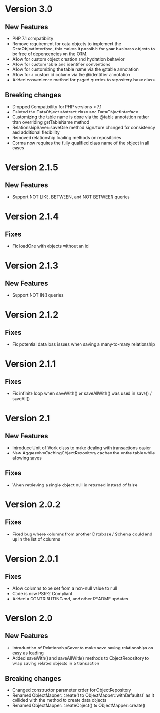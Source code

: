 Version 3.0
===========

New Features
------------
* PHP 7.1 compatibility
* Remove requirement for data objects to implement the DataObjectInterface, this makes it possible for your business
  objects to be free of dependencies on the ORM.
* Allow for custom object creation and hydration behavior
* Allow for custom table and identifier conventions
* Allow for customizing the table name via the @table annotation
* Allow for a custom id column via the @identifier annotation
* Added convenience method for paged queries to repository base class

Breaking changes
----------------
* Dropped Compatibility for PHP versions < 7.1
* Deleted the DataObject abstract class and DataObjectInterface
* Customizing the table name is done via the @table annotation rather than overriding getTableName method
* RelationshipSaver::saveOne method signature changed for consistency and additional flexibility
* Removed relationship loading methods on repositories
* Corma now requires the fully qualified class name of the object in all cases

Version 2.1.5
===========

New Features
------
* Support NOT LIKE, BETWEEN, and NOT BETWEEN queries

Version 2.1.4
===========

Fixes
------
* Fix loadOne with objects without an id


Version 2.1.3
===========

New Features
------
* Support NOT IN() queries

Version 2.1.2
===========

Fixes
------
* Fix potential data loss issues when saving a many-to-many relationship

Version 2.1.1
===========

Fixes
------
* Fix infinite loop when saveWith() or saveAllWith() was used in save() / saveAll()

Version 2.1
===========

New Features
------------
* Introduce Unit of Work class to make dealing with transactions easier
* New AggressiveCachingObjectRepository caches the entire table while allowing saves

Fixes
------
* When retrieving a single object null is returned instead of false

Version 2.0.2
=============

Fixes
------
* Fixed bug where columns from another Database / Schema could end up in the list of columns

Version 2.0.1
=============

Fixes
------
* Allow columns to be set from a non-null value to null
* Code is now PSR-2 Compliant
* Added a CONTRIBUTING.md, and other README updates

Version 2.0
===========

New Features
------------
* Introduction of RelationshipSaver to make save saving relationships as easy as loading
* Added saveWith() and saveAllWith() methods to ObjectRepository to wrap saving related objects in a transaction

Breaking changes
----------------
* Changed constructor parameter order for ObjectRepository
* Renamed ObjectMapper::create() to ObjectMapper::withDefaults() as it collided with the method to create data objects
* Renamed ObjectMapper::createObject() to ObjectMapper::create()
